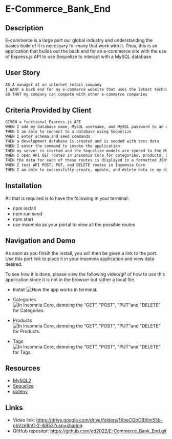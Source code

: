 # E-Commerce_Bank_End

## Description

E-commerce is a large part our global industry and understanding the basics build of it is necessary for many that work with it. Thus, this is an application that builds out the back end for an e-commerce site with the use of Express.js API to use Sequelize to interact with a MySQL database.

## User Story

```md
AS A manager at an internet retail company
I WANT a back end for my e-commerce website that uses the latest technologies
SO THAT my company can compete with other e-commerce companies
```

## Criteria Provided by Client 

```md
GIVEN a functional Express.js API
WHEN I add my database name, MySQL username, and MySQL password to an environment variable file
THEN I am able to connect to a database using Sequelize
WHEN I enter schema and seed commands
THEN a development database is created and is seeded with test data
WHEN I enter the command to invoke the application
THEN my server is started and the Sequelize models are synced to the MySQL database
WHEN I open API GET routes in Insomnia Core for categories, products, or tags
THEN the data for each of these routes is displayed in a formatted JSON
WHEN I test API POST, PUT, and DELETE routes in Insomnia Core
THEN I am able to successfully create, update, and delete data in my database
```
## Installation 
All that is required is to have the following in your terminal: 
- npm install 
- npm run seed
- npm start
- use insomnia as your portal to view all the possible routes 

## Navigation and Demo 
As soon as you finsih the install, you will then be given a link to the port. Use this port link to place it in your insomnia application and view data desired. 

To see how it is done, please view the following video/gif of how to use this application since it is not in the browser but rather a local file. 

- Install
![How the app works in terminal.](Assets/installations.gif) 

- Categories 
![In Insomnia Core, demoing the “GET”, "POST", "PUT"and "DELETE" for Categories.](./Assets/categories.gif)

- Products 
![In Insomnia Core, demoing the “GET”, "POST", "PUT"and "DELETE" for Products.](./Assets/products.gif)

- Tags
![In Insomnia Core, demoing the “GET”, "POST", "PUT"and "DELETE" for Tags.](./Assets/tags.gif)

## Resources 
- [MySQL2](https://www.npmjs.com/package/mysql2)
- [Sequelize](https://www.npmjs.com/package/sequelize)
- [dotenv](https://www.npmjs.com/package/dotenv)

## Links 
- Video link: https://drive.google.com/drive/folders/1XneCQbCBXIm55b-obVze1InC-2-lkB53?usp=sharing
- GitHub repositor: https://github.com/ed2022/E-Commerce_Bank_End.git